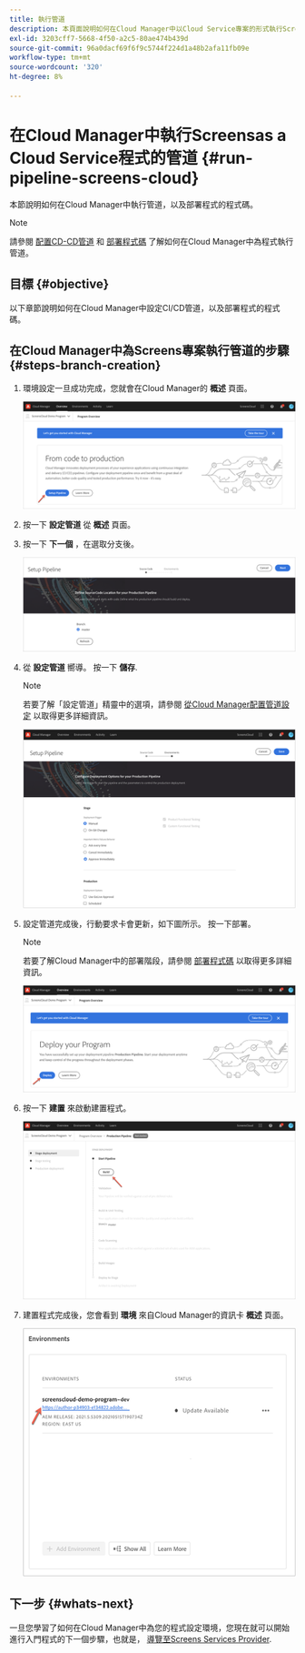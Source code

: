 ```yaml
---
title: 執行管道
description: 本頁面說明如何在Cloud Manager中以Cloud Service專案的形式執行Screens管道。
exl-id: 3203cff7-5668-4f50-a2c5-80ae474b439d
source-git-commit: 96a0dacf69f6f9c5744f224d1a48b2afa11fb09e
workflow-type: tm+mt
source-wordcount: '320'
ht-degree: 8%

---
```


# 在Cloud Manager中執行Screensas a Cloud Service程式的管道 {#run-pipeline-screens-cloud}

本節說明如何在Cloud Manager中執行管道，以及部署程式的程式碼。

>[!NOTE]
>請參閱 [配置CD-CD管道](https://experienceleague.adobe.com/docs/experience-manager-cloud-service/implementing/using-cloud-manager/configure-pipeline.html?lang=en) 和 [部署程式碼](https://experienceleague.adobe.com/docs/experience-manager-cloud-service/implementing/using-cloud-manager/deploy-code.html?lang=en) 了解如何在Cloud Manager中為程式執行管道。

## 目標 {#objective}

以下章節說明如何在Cloud Manager中設定CI/CD管道，以及部署程式的程式碼。

## 在Cloud Manager中為Screens專案執行管道的步驟 {#steps-branch-creation}

1. 環境設定一旦成功完成，您就會在Cloud Manager的 **概述** 頁面。

   ![影像](/help/screens-cloud/assets/onboarding/add-environ3.png)

1. 按一下 **設定管道** 從 **概述** 頁面。

1. 按一下 **下一個** ，在選取分支後。

   ![影像](/help/screens-cloud/assets/onboarding/run-pipeline1.png)

1. 從 **設定管道** 嚮導。 按一下 **儲存**.

   >[!NOTE]
   >若要了解「設定管道」精靈中的選項，請參閱 [從Cloud Manager配置管道設定](https://experienceleague.adobe.com/docs/experience-manager-cloud-service/implementing/using-cloud-manager/configure-pipeline.html?lang=en) 以取得更多詳細資訊。

   ![影像](/help/screens-cloud/assets/onboarding/run-pipeline2-a.png)

1. 設定管道完成後，行動要求卡會更新，如下圖所示。 按一下部署。

   >[!NOTE]
   >若要了解Cloud Manager中的部署階段，請參閱 [部署程式碼](https://experienceleague.adobe.com/docs/experience-manager-cloud-service/implementing/using-cloud-manager/deploy-code.html?lang=en) 以取得更多詳細資訊。

   ![影像](/help/screens-cloud/assets/onboarding/run-pipeline3.png)

1. 按一下 **建置** 來啟動建置程式。

   ![影像](/help/screens-cloud/assets/onboarding/run-pipeline4.png)

1. 建置程式完成後，您會看到 **環境** 來自Cloud Manager的資訊卡 **概述** 頁面。

   ![影像](/help/screens-cloud/assets/onboarding/run-pipeline5.png)

## 下一步 {#whats-next}

一旦您學習了如何在Cloud Manager中為您的程式設定環境，您現在就可以開始進行入門程式的下一個步驟，也就是， [導覽至Screens Services Provider](/help/screens-cloud/configuring/navigating-to-screens-services-provider.md).
